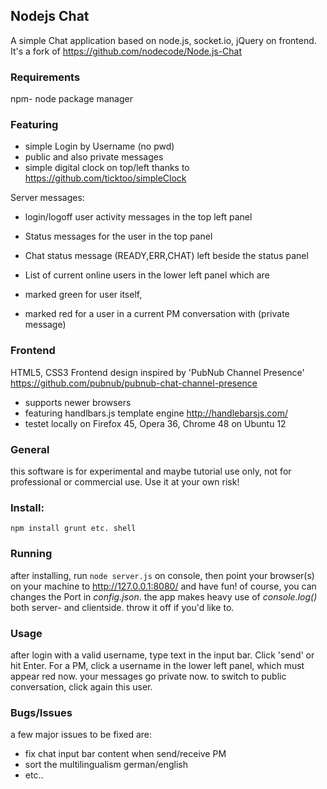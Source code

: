 ## Nodejs Chat
A simple Chat application based on node.js, socket.io, jQuery on frontend. It's a fork of 
https://github.com/nodecode/Node.js-Chat

### Requirements
npm- node package manager

### Featuring
 - simple Login by Username (no pwd)
 - public and also private messages
 - simple digital clock on top/left thanks to https://github.com/ticktoo/simpleClock

Server messages:
 - login/logoff user activity messages in the top left panel
 - Status messages for the user in the top panel 
 - Chat status message (READY,ERR,CHAT) left beside the status panel 

 - List of current online users in the lower left panel which are
 - marked green for user itself,
 - marked red for a user in a current PM conversation with (private message)

### Frontend  
HTML5, CSS3 Frontend design inspired by 'PubNub Channel Presence' https://github.com/pubnub/pubnub-chat-channel-presence
 - supports newer browsers
 - featuring handlbars.js template engine http://handlebarsjs.com/
 - testet locally on Firefox 45, Opera 36, Chrome 48 on Ubuntu 12

### General
this software is for experimental and maybe tutorial use only, not for professional or commercial use. Use it at your own risk! 

### Install:
`npm install
grunt
etc.
shell
`

### Running
after installing, run `node server.js` on console, then point your browser(s) on your machine to 
http://127.0.0.1:8080/ and have fun! of course, you can changes the Port in *config.json*.
the app makes heavy use of *console.log()* both server- and clientside. throw it off if you'd like to.

### Usage
after login with a valid username, type text in the input bar. Click 'send' or hit Enter. For a PM, click a username in the lower left panel, which must appear red now. your messages go private now. to switch to public conversation, click again this user.

### Bugs/Issues
a few major issues to be fixed are:
 - fix chat input bar content when send/receive PM 
 - sort the	multilingualism german/english
 - etc..




